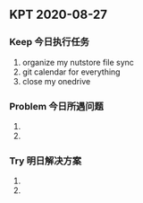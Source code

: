 ## KPT 2020-08-27

### Keep 今日执行任务
1. organize my nutstore file sync
2. git calendar for everything
3. close my onedrive

### Problem 今日所遇问题
1. 
2. 

### Try 明日解决方案
1. 
2. 